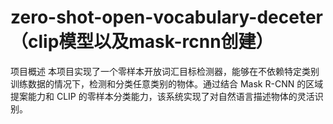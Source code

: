 # zero-shot-open-vocabulary-deceter（clip模型以及mask-rcnn创建）
项目概述
本项目实现了一个零样本开放词汇目标检测器，能够在不依赖特定类别训练数据的情况下，检测和分类任意类别的物体。通过结合 Mask R-CNN 的区域提案能力和 CLIP 的零样本分类能力，该系统实现了对自然语言描述物体的灵活识别。
